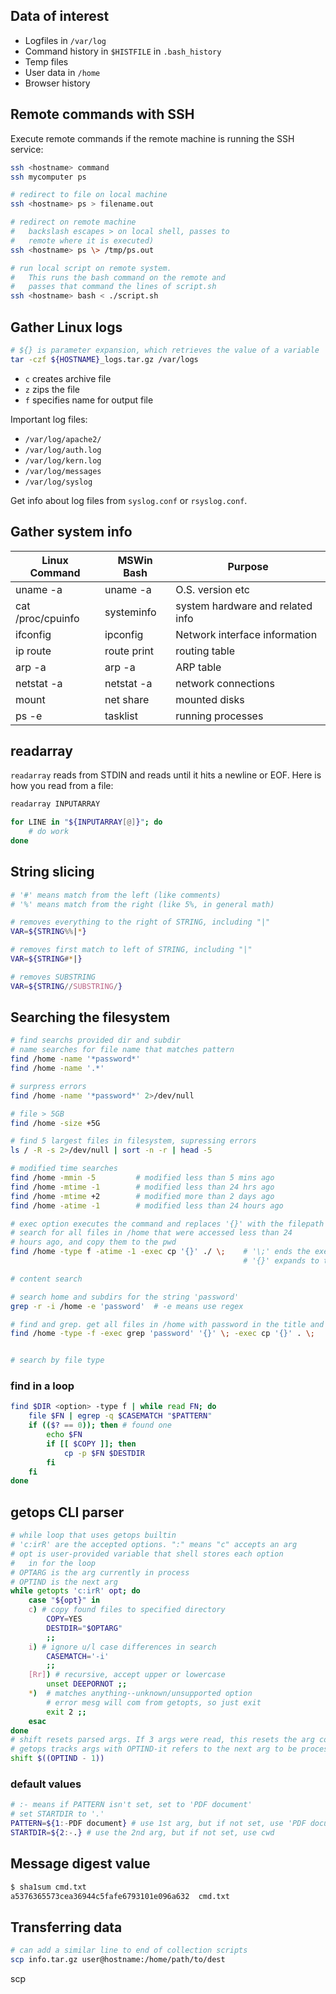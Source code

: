## Data of interest

- Logfiles in `/var/log`
- Command history in `$HISTFILE` in `.bash_history`
- Temp files
- User data in `/home`
- Browser history

## Remote commands with SSH

Execute remote commands if the remote machine is running the SSH service:

```bash
ssh <hostname> command
ssh mycomputer ps

# redirect to file on local machine
ssh <hostname> ps > filename.out

# redirect on remote machine
#   backslash escapes > on local shell, passes to 
#   remote where it is executed)
ssh <hostname> ps \> /tmp/ps.out

# run local script on remote system.
#   This runs the bash command on the remote and 
#   passes that command the lines of script.sh
ssh <hostname> bash < ./script.sh
```

## Gather Linux logs

```bash
# ${} is parameter expansion, which retrieves the value of a variable
tar -czf ${HOSTNAME}_logs.tar.gz /var/logs
```
- `c` creates archive file
- `z` zips the file
- `f` specifies name for output file

Important log files:
- `/var/log/apache2/`
- `/var/log/auth.log`
- `/var/log/kern.log`
- `/var/log/messages`
- `/var/log/syslog`

Get info about log files from `syslog.conf` or `rsyslog.conf`.

## Gather system info

| Linux Command   |MSWin  Bash |Purpose |
|-----------------|------------|--------|
| uname -a        |uname -a    | O.S. version etc|
|cat /proc/cpuinfo|systeminfo  | system hardware and related info|
|ifconfig         |ipconfig    | Network interface information|
|ip route         |route print | routing table|
|arp -a           |arp -a      | ARP table|
|netstat -a       |netstat -a  | network connections|
|mount            |net share   | mounted disks|
|ps -e            |tasklist    | running processes|


## readarray

`readarray` reads from STDIN and reads until it hits a newline or EOF. Here is how you read from a file:

```bash
readarray INPUTARRAY

for LINE in "${INPUTARRAY[@]}"; do
    # do work
done
```

## String slicing

```bash
# '#' means match from the left (like comments)
# '%' means match from the right (like 5%, in general math) 

# removes everything to the right of STRING, including "|"
VAR=${STRING%%|*}

# removes first match to left of STRING, including "|"
VAR=${STRING#*|}

# removes SUBSTRING
VAR=${STRING//SUBSTRING/}
```

## Searching the filesystem

```bash
# find searchs provided dir and subdir
# name searches for file name that matches pattern
find /home -name '*password*'
find /home -name '.*'

# surpress errors
find /home -name '*password*' 2>/dev/null

# file > 5GB
find /home -size +5G

# find 5 largest files in filesystem, supressing errors
ls / -R -s 2>/dev/null | sort -n -r | head -5

# modified time searches
find /home -mmin -5         # modified less than 5 mins ago
find /home -mtime -1        # modified less than 24 hrs ago
find /home -mtime +2        # modified more than 2 days ago
find /home -atime -1        # modified less than 24 hours ago

# exec option executes the command and replaces '{}' with the filepath
# search for all files in /home that were accessed less than 24 
# hours ago, and copy them to the pwd
find /home -type f -atime -1 -exec cp '{}' ./ \;    # '\;' ends the exec clause, not separate bash commands
                                                    # '{}' expands to the path of each result found in /home

# content search

# search home and subdirs for the string 'password'
grep -r -i /home -e 'password'  # -e means use regex

# find and grep. get all files in /home with password in the title and copy to pwd
find /home -type -f -exec grep 'password' '{}' \; -exec cp '{}' . \;


# search by file type

```

### find in a loop

```bash
find $DIR <option> -type f | while read FN; do
    file $FN | egrep -q $CASEMATCH "$PATTERN"
    if (($? == 0)); then # found one
        echo $FN
        if [[ $COPY ]]; then
            cp -p $FN $DESTDIR
        fi
    fi
done
```

## getops CLI parser

```bash
# while loop that uses getops builtin
# 'c:irR' are the accepted options. ":" means "c" accepts an arg
# opt is user-provided variable that shell stores each option
#   in for the loop
# OPTARG is the arg currently in process
# OPTIND is the next arg
while getopts 'c:irR' opt; do
    case "${opt}" in
    c) # copy found files to specified directory
        COPY=YES
        DESTDIR="$OPTARG"
        ;;
    i) # ignore u/l case differences in search
        CASEMATCH='-i'
        ;;
    [Rr]) # recursive, accept upper or lowercase
        unset DEEPORNOT ;;
    *)  # matches anything--unknown/unsupported option
        # error mesg will com from getopts, so just exit
        exit 2 ;;
    esac
done
# shift resets parsed args. If 3 args were read, this resets the arg count of the next arg to be processed(OPTIND) from $4 to $1.
# getops tracks args with OPTIND-it refers to the next arg to be processed
shift $((OPTIND - 1))
```

### default values

```bash
# :- means if PATTERN isn't set, set to 'PDF document'
# set STARTDIR to '.'
PATTERN=${1:-PDF document} # use 1st arg, but if not set, use 'PDF document'
STARTDIR=${2:-.} # use the 2nd arg, but if not set, use cwd
```

## Message digest value

```bash
$ sha1sum cmd.txt 
a5376365573cea36944c5fafe6793101e096a632  cmd.txt
```

## Transferring data

```bash
# can add a similar line to end of collection scripts
scp info.tar.gz user@hostname:/home/path/to/dest
```

scp 